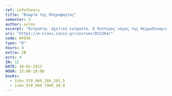 ```yaml
---
ref: infotheory
title: "Θεωρία της Πληροφορίας"
semester: 3
author: avlon
excerpt: "Εντροπία, σχετική εντροπία. Ο δεύτερος νόμος της θερμοδυναμικής. Ιδιότητα «ασυμπτωτικής ισοκατανομής». Εντροπία και στοχαστικές διαδικασίες. Συμπίεση δεδομένων. Βέλτιστοι Κώδικες, Κώδικας Huffman, Κώδικας Shannon-Fano-Elias. Αλγοριθμική πολυπλοκότητα Kolmogorov. Χωρητικότητα καναλιού μετάδοσης. Θεμελιώδες θεώρημα Shannon. Διαφορική εντροπία. Δίαυλος Gauss. Θεωρία πληροφορίας και προηγμένα θέματα στατιστικής. Μέγιστη Εντροπία. Κωδικοποίηση πηγής. Προσέγγιση με διαδικασίες Markov. Σώματα Galois. Συνάρτηση ρυθμού-απώλειας. Σήματα και θόρυβος. Κώδικες διόρθωσης σφαλμάτων. Κώδικες Hamming, Κώδικες Reed-Muller. Εφαρμογές Θεωρίας Πληροφορίας στη θεωρία επενδύσεων."
uri: "https://e-class.ionio.gr/courses/DCS264/"
code: ΗΥ030
type: "Ο"
hours: 4
extra: 2Φ
ects: 4
IN: 12
DATE: 10-02-2023 
HOUR: 15:00-18:00
books:
  - isbn_978_960_266_291_5
  - isbn_978_960_7996_39_8
---
```


